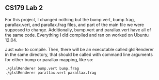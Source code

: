CS179 Lab 2
-------

For this project, I changed nothing but the bump.vert, bump.frag, parallax.vert, and parallax.frag files, and part of the main file we were supposed to change. Additionally, bump.vert and parallax.vert have all of the same code. Everything I did compiled and ran on worked on Ubuntu 12.04.

Just ```make``` to compile. Then, there will be an executable called glslRenderer in the same directory, that should be called with command line arguments for either bump or parallax mapping, like so:
    
    ./glslRenderer bump.vert bump.frag
    ./glslRenderer parallax.vert parallax.frag


